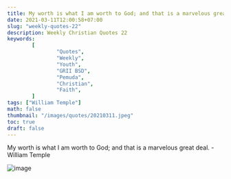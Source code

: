 ```yaml
---
title: My worth is what I am worth to God; and that is a marvelous great deal.
date: 2021-03-11T12:00:58+07:00
slug: "weekly-quotes-22"
description: Weekly Christian Quotes 22
keywords:
        [
                "Quotes",
                "Weekly",
                "Youth",
                "GRII BSD",
                "Pemuda",
                "Christian",
                "Faith",
        ]
tags: ["William Temple"]
math: false
thumbnail: "/images/quotes/20210311.jpeg"
toc: true
draft: false
---
```


My worth is what I am worth to God; and that is a marvelous great deal. - William Temple

![image](/images/quotes/20210311.jpeg)
